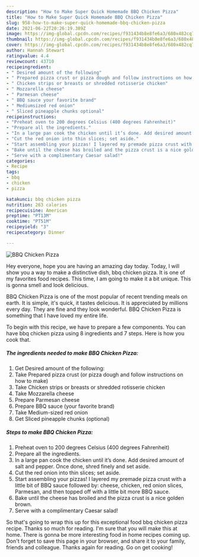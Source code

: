 ```yaml
---
description: "How to Make Super Quick Homemade BBQ Chicken Pizza"
title: "How to Make Super Quick Homemade BBQ Chicken Pizza"
slug: 958-how-to-make-super-quick-homemade-bbq-chicken-pizza
date: 2021-06-22T20:26:19.389Z
image: https://img-global.cpcdn.com/recipes/f931434b8e8fe6a3/680x482cq70/bbq-chicken-pizza-recipe-main-photo.jpg
thumbnail: https://img-global.cpcdn.com/recipes/f931434b8e8fe6a3/680x482cq70/bbq-chicken-pizza-recipe-main-photo.jpg
cover: https://img-global.cpcdn.com/recipes/f931434b8e8fe6a3/680x482cq70/bbq-chicken-pizza-recipe-main-photo.jpg
author: Hannah Stewart
ratingvalue: 4.4
reviewcount: 43710
recipeingredient:
- " Desired amount of the following"
- " Prepared pizza crust or pizza dough and follow instructions on how to make"
- " Chicken strips or breasts or shredded rotisserie chicken"
- " Mozzarella cheese"
- " Parmesan cheese"
- " BBQ sauce your favorite brand"
- " Mediumsized red onion"
- " Sliced pineapple chunks optional"
recipeinstructions:
- "Preheat oven to 200 degrees Celsius (400 degrees Fahrenheit)"
- "Prepare all the ingredients."
- "In a large pan cook the chicken until it’s done. Add desired amount of salt and pepper. Once done, shred finely and set aside."
- "Cut the red onion into thin slices; set aside."
- "Start assembling your pizzas! I layered my premade pizza crust with a little bit of BBQ sauce followed by: cheese, chicken, red onion slices, Parmesan, and then topped off with a little bit more BBQ sauce."
- "Bake until the cheese has broiled and the pizza crust is a nice golden brown."
- "Serve with a complimentary Caesar salad!"
categories:
- Recipe
tags:
- bbq
- chicken
- pizza

katakunci: bbq chicken pizza 
nutrition: 263 calories
recipecuisine: American
preptime: "PT13M"
cooktime: "PT51M"
recipeyield: "3"
recipecategory: Dinner

---
```



![BBQ Chicken Pizza](https://img-global.cpcdn.com/recipes/f931434b8e8fe6a3/680x482cq70/bbq-chicken-pizza-recipe-main-photo.jpg)

Hey everyone, hope you are having an amazing day today. Today, I will show you a way to make a distinctive dish, bbq chicken pizza. It is one of my favorites food recipes. This time, I am going to make it a bit unique. This is gonna smell and look delicious.



BBQ Chicken Pizza is one of the most popular of recent trending meals on earth. It is simple, it's quick, it tastes delicious. It is appreciated by millions every day. They are fine and they look wonderful. BBQ Chicken Pizza is something that I have loved my entire life.


To begin with this recipe, we have to prepare a few components. You can have bbq chicken pizza using 8 ingredients and 7 steps. Here is how you cook that.

<!--inarticleads1-->

##### The ingredients needed to make BBQ Chicken Pizza:

1. Get  Desired amount of the following:
1. Take  Prepared pizza crust (or pizza dough and follow instructions on how to make)
1. Take  Chicken strips or breasts or shredded rotisserie chicken
1. Take  Mozzarella cheese
1. Prepare  Parmesan cheese
1. Prepare  BBQ sauce (your favorite brand)
1. Take  Medium-sized red onion
1. Get  Sliced pineapple chunks (optional)




<!--inarticleads2-->

##### Steps to make BBQ Chicken Pizza:

1. Preheat oven to 200 degrees Celsius (400 degrees Fahrenheit)
1. Prepare all the ingredients.
1. In a large pan cook the chicken until it’s done. Add desired amount of salt and pepper. Once done, shred finely and set aside.
1. Cut the red onion into thin slices; set aside.
1. Start assembling your pizzas! I layered my premade pizza crust with a little bit of BBQ sauce followed by: cheese, chicken, red onion slices, Parmesan, and then topped off with a little bit more BBQ sauce.
1. Bake until the cheese has broiled and the pizza crust is a nice golden brown.
1. Serve with a complimentary Caesar salad!




So that's going to wrap this up for this exceptional food bbq chicken pizza recipe. Thanks so much for reading. I'm sure that you will make this at home. There is gonna be more interesting food in home recipes coming up. Don't forget to save this page in your browser, and share it to your family, friends and colleague. Thanks again for reading. Go on get cooking!
